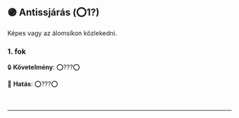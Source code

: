 ## 🟣 Antissjárás (⭕1?)

Képes vagy az álomsíkon közlekedni.
### 1. fok

🔒 **Követelmény**: ⭕???⭕

🌟 **Hatás**: ⭕???⭕

<br />

---

